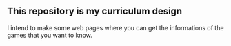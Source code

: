 ## This repository is my curriculum design 

I intend to make some web pages where you can get the informations of the games that you want to know.
